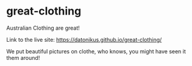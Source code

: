 # great-clothing
Australian Clothing are great! 

Link to the live site: https://datonikus.github.io/great-clothing/

We put beautiful pictures on clothe, who knows, you might have seen it them around!
